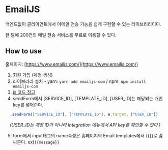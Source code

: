 # EmailJS

백엔드없이 클라이언트에서 이메일 전송 기능을 쉽게 구현할 수 있는 라이브러리이다.

한 달에 200건의 메일 전송 서비스를 무료로 이용할 수 있다. 


## How to use
홈페이지: [https://www.emailjs.com/](https://www.emailjs.com/)
1. 회원 가입 (계정 생성)
2. 라이브러리 설치 - yarn: `yarn add emailjs-com` / npm: `npm install emailjs-com`
3. [js 코드 참고](https://github.com/front-j/TIL-react-code.zip/blob/master/emailjs/MailForm.js)
4. sendForm에서 [SERVICE_ID], [TEMPLATE_ID], [USER_ID]는 해당되는 개인 key를 넣어준다.
```javascript
  .sendForm(["SERVICE_ID"], ["TEMPLATE_ID"], e.target, ["USER_ID"])
```

　*(USER_ID는 계정 ID가 아니라 Integration 메뉴에서 API key를 확인할 수 있다.)*


5. form에서 input태그의 name속성은 홈페이지의 Email templates에서 {{}}로 감싸준다. ex)`{{message}}`


